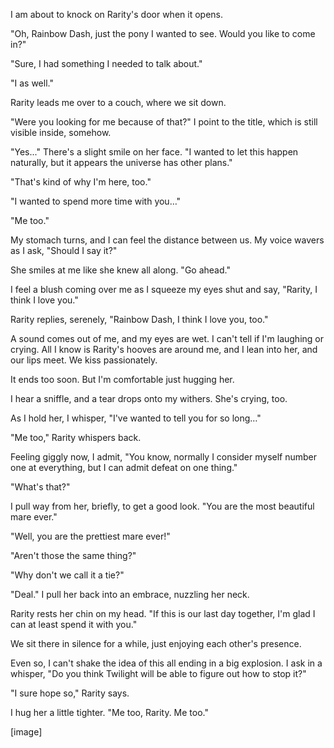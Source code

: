 I am about to knock on Rarity's door when it opens.

"Oh, Rainbow Dash, just the pony I wanted to see. Would you like to come in?"

"Sure, I had something I needed to talk about."

"I as well."

Rarity leads me over to a couch, where we sit down.

"Were you looking for me because of that?" I point to the title, which is still visible inside, somehow.

"Yes..." There's a slight smile on her face. "I wanted to let this happen naturally, but it appears the universe has other plans."

"That's kind of why I'm here, too."

"I wanted to spend more time with you…"

"Me too."

My stomach turns, and I can feel the distance between us. My voice wavers as I ask, "Should I say it?"

She smiles at me like she knew all along. "Go ahead."

I feel a blush coming over me as I squeeze my eyes shut and say, "Rarity, I think I love you."

Rarity replies, serenely, "Rainbow Dash, I think I love you, too."

A sound comes out of me, and my eyes are wet. I can't tell if I'm laughing or crying. All I know is Rarity's hooves are around me, and I lean into her, and our lips meet. We kiss passionately.

It ends too soon. But I'm comfortable just hugging her.

I hear a sniffle, and a tear drops onto my withers. She's crying, too.

As I hold her, I whisper, "I've wanted to tell you for so long…"

"Me too," Rarity whispers back.

Feeling giggly now, I admit, "You know, normally I consider myself number one at everything, but I can admit defeat on one thing."

"What's that?"

I pull way from her, briefly, to get a good look. "You are the most beautiful mare ever."

"Well, you are the prettiest mare ever!"

"Aren't those the same thing?"

"Why don't we call it a tie?"

"Deal." I pull her back into an embrace, nuzzling her neck.

Rarity rests her chin on my head. "If this is our last day together, I'm glad I can at least spend it with you."

We sit there in silence for a while, just enjoying each other's presence.

Even so, I can't shake the idea of this all ending in a big explosion. I ask in a whisper, "Do you think Twilight will be able to figure out how to stop it?"

"I sure hope so," Rarity says.

I hug her a little tighter. "Me too, Rarity. Me too."

\[image\]